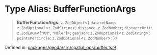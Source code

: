 # Type Alias: BufferFunctionArgs

> **BufferFunctionArgs**: `z.ZodObject`\<\{ `datasetName`: `z.ZodOptional`\<`z.ZodString`\>; `distance`: `z.ZodNumber`; `distanceUnit`: `z.ZodEnum`\<\[`"KM"`, `"Mile"`\]\>; `geojson`: `z.ZodOptional`\<`z.ZodString`\>; `pointsPerCircle`: `z.ZodOptional`\<`z.ZodNumber`\>; \}\>

Defined in: [packages/geoda/src/spatial\_ops/buffer.ts:9](https://github.com/GeoDaCenter/openassistant/blob/36f516b8229288259590b2d9dab3b10cbfc3cbfd/packages/geoda/src/spatial_ops/buffer.ts#L9)
